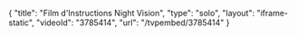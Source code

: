 {
    "title": "Film d'Instructions Night Vision",
    "type": "solo",
    "layout": "iframe-static",
    "videoId": "3785414",
    "url": "\/tvpembed\/3785414"
}